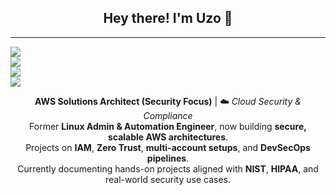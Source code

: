 <div align="center">

## Hey there! I'm Uzo 👋  
---

<p align="left">
  <a href="https://www.credly.com/badges/92dc9695-7732-4b7a-873a-771a9ed3a0ff/public_url">
    <img src="https://img.shields.io/badge/AWS-Certified_Solutions_Architect_Associate-FF9900?logo=amazonaws&logoColor=white&style=for-the-badge" />
  </a>
  <br/>
  <a href="https://www.credly.com/badges/dff7ef72-93d5-46b3-9712-909b3bc5a814/public_url">
    <img src="https://img.shields.io/badge/RHCE-Certified-EE0000?logo=redhat&logoColor=white&style=for-the-badge" />
  </a>
  <br/>
  <a href="https://www.credly.com/badges/YOUR-RHCSA-BADGE-ID">
    <img src="https://img.shields.io/badge/RHCSA-Certified-EE0000?logo=redhat&logoColor=white&style=for-the-badge" />
  </a>
  <br/>
  <a href="https://www.credly.com/badges/e6d893b2-eded-4f6e-a83f-1994a209defc/public_url">
    <img src="https://img.shields.io/badge/CompTIA-Security+-red?logo=comptia&logoColor=white&style=for-the-badge" />
  </a>
</p>

**AWS Solutions Architect (Security Focus)** | ☁️ *Cloud Security & Compliance*  
Former **Linux Admin & Automation Engineer**, now building **secure, scalable AWS architectures**.  
Projects on **IAM**, **Zero Trust**, **multi-account setups**, and **DevSecOps pipelines**.  
Currently documenting hands-on projects aligned with **NIST**, **HIPAA**, and real-world security use cases.




</div>

